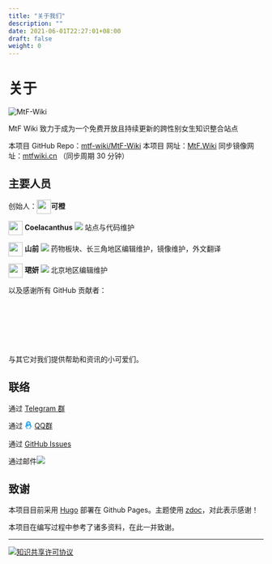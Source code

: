 ```yaml
---
title: "关于我们"
description: ""
date: 2021-06-01T22:27:01+08:00
draft: false
weight: 0
---
```


# 关于
![MtF-Wiki](./logo-long.png)

MtF Wiki 致力于成为一个免费开放且持续更新的跨性别女生知识整合站点

本项目 <i class="bi bi-github" aria-label="GitHub"></i> GitHub Repo：[mtf-wiki/MtF-Wiki](https://github.com/mtf-wiki/MtF-Wiki/)
本项目 <i class="bi bi-link-45deg" aria-label="Website"></i> 网址：[MtF.Wiki](https://mtf.wiki/)
<i class="bi bi-link-45deg" aria-label="Website"></i> 同步镜像网址：[mtfwiki.cn](https://mtfwiki.cn/) （同步周期 30 分钟）


<link rel="stylesheet" href="https://cdn.jsdelivr.net/npm/bootstrap-icons@1.5.0/font/bootstrap-icons.css">


## 主要人员

创始人：<img src="https://avatars.githubusercontent.com/u/27522149?s=64?v=4" style="display: inline; height:2em;vertical-align: middle;"/>**可橙** <a style="color: unset;" href="https://github.com/kenchiu233"><i class="bi bi-github" aria-label="GitHub"></i></a> 


<img src="https://avatars.githubusercontent.com/u/43064781?v=4?s=64" style="display: inline; height:2em;vertical-align: middle;"/> **Coelacanthus** <a style="color: unset;" href="https://github.com/CoelacanthusHex"><i class="bi bi-github" aria-label="GitHub"></i></a> <a href=" mailto:coelacanthus@outlook.com"><img style="display:inline;" src="https://img.shields.io/static/v1?label=email&message=coelacanthus@outlook.com&color=blue&style=flat-square"></a>
站点与代码维护

<img src="https://avatars.githubusercontent.com/u/26759054?v=4?s=64" style="display: inline; height:2em;vertical-align: middle;"/> **山前** <a style="color: unset;" href="http://github.com/saeziae"><i class="bi bi-github" aria-label="GitHub"></i></a> <a style="color: unset;" href="http://twitter.com/saeziae"><i class="bi bi-twitter" style="color:#1DA1F2" aria-label="Twitter"></i></a> <a href="mailto:i@estela.cn"><img style="display:inline;" src="https://img.shields.io/static/v1?label=email&message=i@estela.cn&color=blue&style=flat-square"></a>
药物板块、长三角地区编辑维护，镜像维护，外文翻译

<img src="https://avatars.githubusercontent.com/u/44055214?v=4?s=64" style="display: inline; height:2em;vertical-align: middle;"/> **珺妍** <a style="color: unset;" href="http://github.com/saeziae" class="bi bi-github" aria-label="GitHub"></i></a><a href=" mailto:llh721113@outlook.com"><img style="display:inline;" src="https://img.shields.io/static/v1?label=email&message=llh721113@outlook.com&color=blue&style=flat-square"></a>
北京地区编辑维护


以及感谢所有 GitHub 贡献者：
<div style="padding:20px"><ul id="cons" style="list-style: none;"></ul><br></div>
<br/>
<p style="float:none;clear:both;">与其它对我们提供帮助和资讯的小可爱们。</p>

<script>var getJSON = function(url, callback) {var xhr = new XMLHttpRequest();xhr.open('GET', url, true);xhr.responseType = 'json';xhr.onload = function() {var status = xhr.status;if (status === 200) {callback(null, xhr.response);} else {callback(status, xhr.response);}};xhr.send();};getJSON('https://api.github.com/repos/mtf-wiki/MtF-Wiki/contributors',function(err, data) {if (err === null) {for(i in data){var para = document.createElement("li");var node = document.createElement("a");var node2 = document.createElement("img");para.style="margin: 4px;float: left;";node2.style="width: 32px;height: 32px;border-radius: 50%;";node.href=data[i].html_url;node2.src=data[i].avatar_url;node.appendChild(node2);para.appendChild(node);var element = document.getElementById("cons");element.appendChild(para);}}});</script>

## 联络

通过 <a style="color: unset;" href="https://t.me/MtFwiki"><i style="color:#1DA1F2" class="bi bi-telegram"></i> Telegram 群</a>

通过 <a style="color: unset;" href="https://jq.qq.com/?_wv=1027&k=O9hgBAFz"><svg style="display: inline; height:1.4em;vertical-align: middle;" fill="#1DA1F2" role="img" class="bi" viewBox="0 0 32 32" xmlns="http://www.w3.org/2000/svg"><path d="M21.395 15.035a39.548 39.548 0 0 0-.803-2.264l-1.079-2.695c.001-.032.014-.562.014-.836C19.526 4.632 17.351 0 12 0S4.474 4.632 4.474 9.241c0 .274.013.804.014.836l-1.08 2.695a38.97 38.97 0 0 0-.802 2.264c-1.021 3.283-.69 4.643-.438 4.673.54.065 2.103-2.472 2.103-2.472 0 1.469.756 3.387 2.394 4.771-.612.188-1.363.479-1.845.835-.434.32-.379.646-.301.778.343.578 5.883.369 7.482.189 1.6.18 7.14.389 7.483-.189.078-.132.132-.458-.301-.778-.483-.356-1.233-.646-1.846-.836 1.637-1.384 2.393-3.302 2.393-4.771 0 0 1.563 2.537 2.103 2.472.251-.03.581-1.39-.438-4.673zM12.662 4.846c.039-1.052.659-1.878 1.385-1.846s1.281.912 1.242 1.964c-.039 1.051-.659 1.878-1.385 1.846s-1.282-.912-1.242-1.964zM9.954 3c.725-.033 1.345.794 1.384 1.846.04 1.052-.517 1.931-1.242 1.963-.726.033-1.346-.794-1.385-1.845C8.672 3.912 9.228 3.033 9.954 3zM7.421 8.294c.194-.43 2.147-.908 4.566-.908h.026c2.418 0 4.372.479 4.566.908a.14.14 0 0 1 .014.061c0 .031-.01.059-.026.083-.163.238-2.333 1.416-4.553 1.416h-.026c-2.221 0-4.39-1.178-4.553-1.416a.136.136 0 0 1-.014-.144zm10.422 8.622c-.22 3.676-2.403 5.987-5.774 6.021h-.137c-3.37-.033-5.554-2.345-5.773-6.021-.081-1.35.001-2.496.147-3.43.318.063.638.122.958.176v3.506s1.658.334 3.318.103v-3.225c.488.027.96.04 1.406.034h.025c1.678.021 3.714-.204 5.683-.594.146.934.227 2.08.147 3.43zM10.48 5.804c.313-.041.542-.409.508-.825-.033-.415-.314-.72-.629-.679-.313.04-.541.409-.508.824.034.417.315.72.629.68zM14.479 5.156c.078.037.221.042.289-.146.035-.095.025-.165-.009-.214-.023-.033-.133-.118-.371-.176-.904-.22-1.341.384-1.405.499-.04.072-.012.176.056.227.067.051.139.037.179-.006.58-.628 1.21-.208 1.261-.184z"/></svg>QQ群</a>

通过 <a style="color: unset;" href="https://github.com/mtf-wiki/MtF-Wiki/issues/"><i class="bi bi-github" aria-label="GitHub"></i> GitHub Issues</a>

通过邮件<a href=" mailto:mtfwiki@estela.cn"><img style="display:inline;" src="https://img.shields.io/static/v1?label=email&message=mtfwiki@estela.cn&color=blue&style=flat-square"></a>


## 致谢

本项目目前采用 [Hugo][hugo-url] 部署在 Github Pages。主题使用 [zdoc][zdoc-url]，对此表示感谢！

本项目在编写过程中参考了诸多资料，在此一并致谢。

---

[![知识共享许可协议](https://i.creativecommons.org/l/by-sa/4.0/88x31.png)](https://creativecommons.org/licenses/by-sa/4.0/)

[hugo-url]: https://github.com/gohugoio/hugo
[zdoc-url]: https://github.com/zzossig/hugo-theme-zdoc